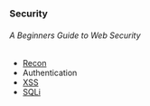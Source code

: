 ### Security

###### A Beginners Guide to Web Security
- [Recon](https://aruzal.github.io/security/recon)
- Authentication
- [XSS](https://aruzal.github.io/security/xss)
- [SQLi](https://aruzal.github.io/security/sqli)
